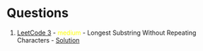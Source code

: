 # Questions

1. [LeetCode 3](https://leetcode.com/problems/longest-substring-without-repeating-characters/) - <font color="yellow">medium</font> - Longest Substring Without Repeating Characters - [Solution](./3.js)